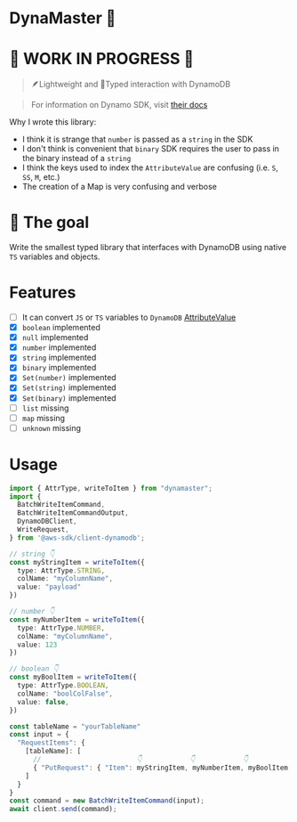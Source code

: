 # DynaMaster 🧨

# 🚧 WORK IN PROGRESS 🚧

> 🪶Lightweight and 🔐Typed interaction with DynamoDB

> For information on Dynamo SDK, visit [their docs](https://docs.aws.amazon.com/AWSJavaScriptSDK/v3/latest/client/dynamodb/)

Why I wrote this library:

- I think it is strange that `number` is passed as a `string` in the SDK
- I don't think is convenient that `binary` SDK requires the user to pass in the binary instead of a `string`
- I think the keys used to index the `AttributeValue` are confusing (i.e. `S`, `SS`, `M`, etc.)
- The creation of a Map is very confusing and verbose

# 🎯 The goal

Write the smallest typed library that interfaces with DynamoDB using native `TS` variables and objects.

# Features

- [ ] It can convert `JS` or `TS` variables to `DynamoDB` [AttributeValue](https://docs.aws.amazon.com/amazondynamodb/latest/APIReference/API_AttributeValue.html)
- [x] `boolean` implemented
- [x] `null` implemented
- [x] `number` implemented
- [x] `string` implemented
- [x] `binary` implemented
- [x] `Set(number)` implemented
- [x] `Set(string)` implemented
- [x] `Set(binary)` implemented
- [ ] `list` missing
- [ ] `map` missing
- [ ] `unknown` missing

# Usage

```ts
import { AttrType, writeToItem } from "dynamaster";
import {
  BatchWriteItemCommand,
  BatchWriteItemCommandOutput,
  DynamoDBClient,
  WriteRequest,
} from '@aws-sdk/client-dynamodb';

// string 👇
const myStringItem = writeToItem({
  type: AttrType.STRING,
  colName: "myColumnName",
  value: "payload"
})

// number 👇
const myNumberItem = writeToItem({
  type: AttrType.NUMBER,
  colName: "myColumnName",
  value: 123
})

// boolean 👇
const myBoolItem = writeToItem({
  type: AttrType.BOOLEAN,
  colName: "boolColFalse",
  value: false,
})

const tableName = "yourTableName"
const input = {
  "RequestItems": {
    [tableName]: [
      //                        👇            👇            👇
      { "PutRequest": { "Item": myStringItem, myNumberItem, myBoolItem } }
    ]
  }
}
const command = new BatchWriteItemCommand(input);
await client.send(command);
```